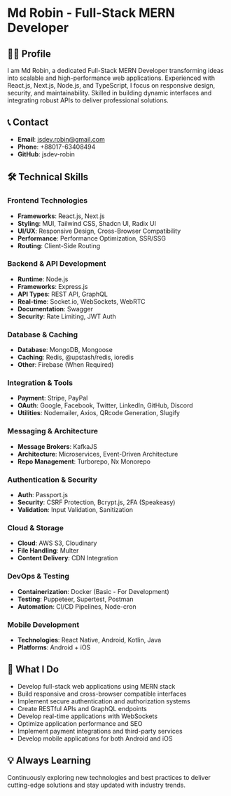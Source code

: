 # Md Robin - Full-Stack MERN Developer

## 👨‍💻 Profile

I am Md Robin, a dedicated Full-Stack MERN Developer transforming ideas into scalable and high-performance web applications. Experienced with React.js, Next.js, Node.js, and TypeScript, I focus on responsive design, security, and maintainability. Skilled in building dynamic interfaces and integrating robust APIs to deliver professional solutions.

## 📞 Contact
- **Email**: jsdev.robin@gmail.com
- **Phone**: +88017-63408494
- **GitHub**: jsdev-robin

## 🛠 Technical Skills

### Frontend Technologies
- **Frameworks**: React.js, Next.js
- **Styling**: MUI, Tailwind CSS, Shadcn UI, Radix UI
- **UI/UX**: Responsive Design, Cross-Browser Compatibility
- **Performance**: Performance Optimization, SSR/SSG
- **Routing**: Client-Side Routing

### Backend & API Development
- **Runtime**: Node.js
- **Frameworks**: Express.js
- **API Types**: REST API, GraphQL
- **Real-time**: Socket.io, WebSockets, WebRTC
- **Documentation**: Swagger
- **Security**: Rate Limiting, JWT Auth

### Database & Caching
- **Database**: MongoDB, Mongoose
- **Caching**: Redis, @upstash/redis, ioredis
- **Other**: Firebase (When Required)

### Integration & Tools
- **Payment**: Stripe, PayPal
- **OAuth**: Google, Facebook, Twitter, LinkedIn, GitHub, Discord
- **Utilities**: Nodemailer, Axios, QRcode Generation, Slugify

### Messaging & Architecture
- **Message Brokers**: KafkaJS
- **Architecture**: Microservices, Event-Driven Architecture
- **Repo Management**: Turborepo, Nx Monorepo

### Authentication & Security
- **Auth**: Passport.js
- **Security**: CSRF Protection, Bcrypt.js, 2FA (Speakeasy)
- **Validation**: Input Validation, Sanitization

### Cloud & Storage
- **Cloud**: AWS S3, Cloudinary
- **File Handling**: Multer
- **Content Delivery**: CDN Integration

### DevOps & Testing
- **Containerization**: Docker (Basic - For Development)
- **Testing**: Puppeteer, Supertest, Postman
- **Automation**: CI/CD Pipelines, Node-cron

### Mobile Development
- **Technologies**: React Native, Android, Kotlin, Java
- **Platforms**: Android + iOS

## 🚀 What I Do
- Develop full-stack web applications using MERN stack
- Build responsive and cross-browser compatible interfaces
- Implement secure authentication and authorization systems
- Create RESTful APIs and GraphQL endpoints
- Develop real-time applications with WebSockets
- Optimize application performance and SEO
- Implement payment integrations and third-party services
- Develop mobile applications for both Android and iOS

## 💡 Always Learning
Continuously exploring new technologies and best practices to deliver cutting-edge solutions and stay updated with industry trends.
